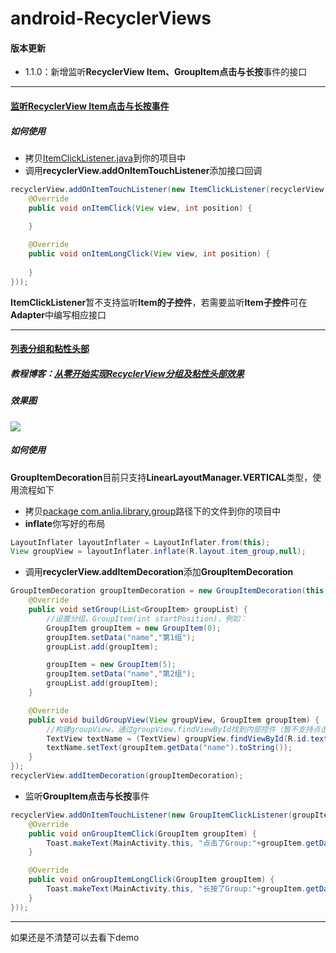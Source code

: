# android-RecyclerViews
#### 版本更新
* 1.1.0：新增监听**RecyclerView Item、GroupItem点击与长按**事件的接口
***
####  [监听RecyclerView Item点击与长按事件](https://github.com/AnliaLee/android-RecyclerViews/blob/master/library/src/main/java/com/anlia/library/base/ItemClickListener.java)
##### 如何使用
* 拷贝[ItemClickListener.java](https://github.com/AnliaLee/android-RecyclerViews/blob/master/library/src/main/java/com/anlia/library/base/ItemClickListener.java)到你的项目中
* 调用**recyclerView.addOnItemTouchListener**添加接口回调
```java
recyclerView.addOnItemTouchListener(new ItemClickListener(recyclerView, new ItemClickListener.OnItemClickListener() {
	@Override
	public void onItemClick(View view, int position) {
	
	}

	@Override
	public void onItemLongClick(View view, int position) {
	
	}
}));
```
**ItemClickListener**暂不支持监听**Item的子控件**，若需要监听**Item子控件**可在**Adapter**中编写相应接口

***

#### [列表分组和粘性头部](https://github.com/AnliaLee/android-RecyclerViews/tree/master/library/src/main/java/com/anlia/library/group)
##### 教程博客：[从零开始实现RecyclerView分组及粘性头部效果](https://juejin.im/post/5a4551ce51882512d82305cb)
##### 效果图
![](https://user-gold-cdn.xitu.io/2017/12/29/160a15f16236cba8?w=208&h=300&f=gif&s=162696)

##### 如何使用
**GroupItemDecoration**目前只支持**LinearLayoutManager.VERTICAL**类型，使用流程如下
* 拷贝[package com.anlia.library.group](https://github.com/AnliaLee/android-RecyclerViews/tree/master/library/src/main/java/com/anlia/library/group)路径下的文件到你的项目中
* **inflate**你写好的布局
```java
LayoutInflater layoutInflater = LayoutInflater.from(this);
View groupView = layoutInflater.inflate(R.layout.item_group,null);
```
* 调用**recyclerView.addItemDecoration**添加**GroupItemDecoration**
```java
GroupItemDecoration groupItemDecoration = new GroupItemDecoration(this, view, new GroupItemDecoration.DecorationCallback() {
	@Override
	public void setGroup(List<GroupItem> groupList) {
		//设置分组，GroupItem(int startPosition)，例如：
		GroupItem groupItem = new GroupItem(0);
		groupItem.setData("name","第1组");
		groupList.add(groupItem);

		groupItem = new GroupItem(5);
		groupItem.setData("name","第2组");
		groupList.add(groupItem);
	}

	@Override
	public void buildGroupView(View groupView, GroupItem groupItem) {
		//构建groupView，通过groupView.findViewById找到内部控件（暂不支持点击事件等），例如
		TextView textName = (TextView) groupView.findViewById(R.id.text_name);
		textName.setText(groupItem.getData("name").toString());
	}
});
recyclerView.addItemDecoration(groupItemDecoration);
```
* 监听**GroupItem点击与长按**事件
```java
recyclerView.addOnItemTouchListener(new GroupItemClickListener(groupItemDecoration,new GroupItemClickListener.OnGroupItemClickListener() {
	@Override
	public void onGroupItemClick(GroupItem groupItem) {
		Toast.makeText(MainActivity.this, "点击了Group:"+groupItem.getData("name"), Toast.LENGTH_SHORT).show();
	}

	@Override
	public void onGroupItemLongClick(GroupItem groupItem) {
		Toast.makeText(MainActivity.this, "长按了Group:"+groupItem.getData("name"), Toast.LENGTH_SHORT).show();
	}
}));
```
***
如果还是不清楚可以去看下demo
